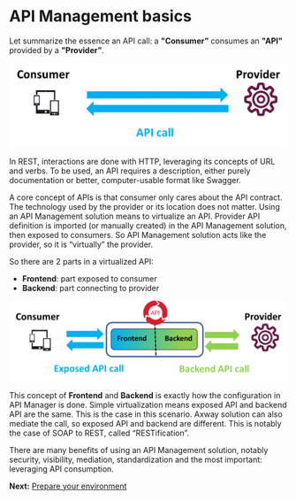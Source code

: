 # API Management basics

Let summarize the essence an API call: a **"Consumer”** consumes an **"API"** provided by a **"Provider”**.

![consumer_provider](./imgs/consumer_provider.png)

In REST, interactions are done with HTTP, leveraging its concepts of URL and verbs. To be used, an API requires a description, either purely documentation or better, computer-usable format like Swagger.

A core concept of APIs is that consumer only cares about the API contract. The technology used by the provider or its location does not matter. 
Using an API Management solution means to virtualize an API. Provider API definition is imported (or manually created) in the API Management solution, then exposed to consumers. So API Management solution acts like the provider, so it is “virtually” the provider.

So there are 2 parts in a virtualized API:
 - **Frontend**: part exposed to consumer
 - **Backend**: part connecting to provider

![virtualization](./imgs/virtualization.png)

This concept of **Frontend** and **Backend** is exactly how the configuration in API Manager is done.
Simple virtualization means exposed API and backend API are the same. This is the case in this scenario. Axway solution can also mediate the call, so exposed API and backend are different. This is notably the case of SOAP to REST, called “RESTification”.

There are many benefits of using an API Management solution, notably security, visibility, mediation, standardization and the most important: leveraging API consumption.

**Next:** [Prepare your environment](../Preparation)